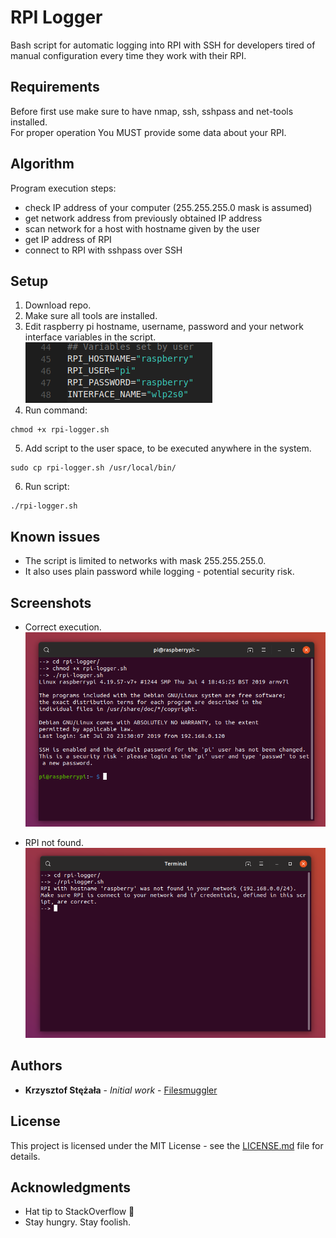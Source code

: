 # RPI Logger
Bash script for automatic logging into RPI with SSH for developers tired of manual configuration every time they work with their RPI.

## Requirements 
Before first use make sure to have nmap, ssh, sshpass and net-tools installed.  
For proper operation You MUST provide some data about your RPI.

## Algorithm
Program execution steps:
  - check IP address of your computer (255.255.255.0 mask is assumed)
  - get network address from previously obtained IP address
  - scan network for a host with hostname given by the user
  - get IP address of RPI 
  - connect to RPI with sshpass over SSH

## Setup

1. Download repo.
2. Make sure all tools are installed.
3. Edit raspberry pi hostname, username, password and your network interface variables in the script.
![RPI Variable Set](screenshots/rpi-logger-3.png)
4. Run command:
```
chmod +x rpi-logger.sh
```
5. Add script to the user space, to be executed anywhere in the system.
```
sudo cp rpi-logger.sh /usr/local/bin/
```
6. Run script:
```
./rpi-logger.sh
```

## Known issues

- The script is limited to networks with mask 255.255.255.0.
- It also uses plain password while logging - potential security risk.

## Screenshots
* Correct execution. ![RPI Logger Execution](screenshots/rpi-logger-1.png)

* RPI not found. ![RPI Logger Error](screenshots/rpi-logger-2.png)

## Authors

* **Krzysztof Stężała** - *Initial work* - [Filesmuggler](https://github.com/filesmuggler)

## License

This project is licensed under the MIT License - see the [LICENSE.md](LICENSE.md) file for details.

## Acknowledgments

* Hat tip to StackOverflow 🎩
* Stay hungry. Stay foolish.

